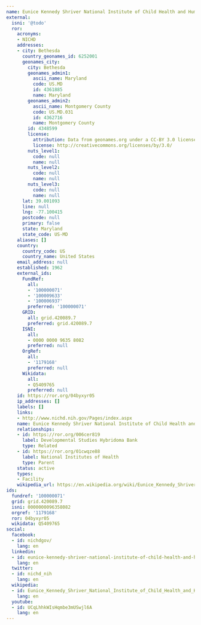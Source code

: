 ```yaml
---
name: Eunice Kennedy Shriver National Institute of Child Health and Human Development
external:
  isni: '@todo'
  ror:
    acronyms:
    - NICHD
    addresses:
    - city: Bethesda
      country_geonames_id: 6252001
      geonames_city:
        city: Bethesda
        geonames_admin1:
          ascii_name: Maryland
          code: US.MD
          id: 4361885
          name: Maryland
        geonames_admin2:
          ascii_name: Montgomery County
          code: US.MD.031
          id: 4362716
          name: Montgomery County
        id: 4348599
        license:
          attribution: Data from geonames.org under a CC-BY 3.0 license
          license: http://creativecommons.org/licenses/by/3.0/
        nuts_level1:
          code: null
          name: null
        nuts_level2:
          code: null
          name: null
        nuts_level3:
          code: null
          name: null
      lat: 39.001093
      line: null
      lng: -77.100415
      postcode: null
      primary: false
      state: Maryland
      state_code: US-MD
    aliases: []
    country:
      country_code: US
      country_name: United States
    email_address: null
    established: 1962
    external_ids:
      FundRef:
        all:
        - '100000071'
        - '100009633'
        - '100006937'
        preferred: '100000071'
      GRID:
        all: grid.420089.7
        preferred: grid.420089.7
      ISNI:
        all:
        - 0000 0000 9635 8082
        preferred: null
      OrgRef:
        all:
        - '1179168'
        preferred: null
      Wikidata:
        all:
        - Q5409765
        preferred: null
    id: https://ror.org/04byxyr05
    ip_addresses: []
    labels: []
    links:
    - http://www.nichd.nih.gov/Pages/index.aspx
    name: Eunice Kennedy Shriver National Institute of Child Health and Human Development
    relationships:
    - id: https://ror.org/006cer819
      label: Developmental Studies Hybridoma Bank
      type: Related
    - id: https://ror.org/01cwqze88
      label: National Institutes of Health
      type: Parent
    status: active
    types:
    - Facility
    wikipedia_url: https://en.wikipedia.org/wiki/Eunice_Kennedy_Shriver_National_Institute_of_Child_Health_and_Human_Development
ids:
  fundref: '100000071'
  grid: grid.420089.7
  isni: 0000000096358082
  orgref: '1179168'
  ror: 04byxyr05
  wikidata: Q5409765
social:
  facebook:
  - id: nichdgov/
    lang: en
  linkedin:
  - id: eunice-kennedy-shriver-national-institute-of-child-health-and-human-development-nichd/
    lang: en
  twitter:
  - id: nichd_nih
    lang: en
  wikipedia:
  - id: Eunice_Kennedy_Shriver_National_Institute_of_Child_Health_and_Human_Development
    lang: en
  youtube:
  - id: UCqLhhkWIsHqmbe3mUSwjl6A
    lang: en
---
```

